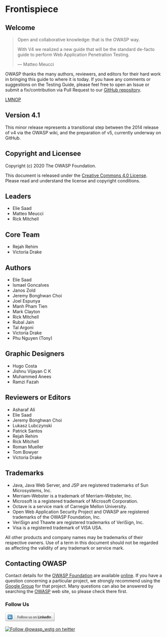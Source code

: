 # Frontispiece

## Welcome

> Open and collaborative knowledge: that is the OWASP way.
>
> With V4 we realized a new guide that will be the standard de-facto guide to perform Web Application Penetration Testing.
>
> — Matteo Meucci

OWASP thanks the many authors, reviewers, and editors for their hard work in bringing this guide to where it is today. If you have any comments or suggestions on the Testing Guide, please feel free to open an Issue or submit a fix/contribution via Pull Request to our [GitHub repository](https://github.com/OWASP/wstg/).

[LMNOP](https://lmnop.org/)

## Version 4.1

This minor release represents a transitional step between the 2014 release of v4 via the OWASP wiki, and the preparation of v5, currently underway on GitHub.

## Copyright and Licensee

Copyright (c) 2020 The OWASP Foundation.

This document is released under the [Creative Commons 4.0 License](https://creativecommons.org/licenses/by-sa/4.0/). Please read and understand the license and copyright conditions.

## Leaders

- Elie Saad
- Matteo Meucci
- Rick Mitchell

## Core Team

- Rejah Rehim
- Victoria Drake

## Authors

- Elie Saad
- Ismael Goncalves
- Janos Zold
- Jeremy Bonghwan Choi
- Joel Espunya
- Manh Pham Tien
- Mark Clayton
- Rick Mitchell
- Rubal Jain
- Tal Argoni
- Victoria Drake
- Phu Nguyen (Tony)

## Graphic Designers

- Hugo Costa
- Jishnu Vijayan C K
- Muhammed Anees
- Ramzi Fazah

## Reviewers or Editors

- Asharaf Ali
- Elie Saad
- Jeremy Bonghwan Choi
- Lukasz Lubczynski
- Patrick Santos
- Rejah Rehim
- Rick Mitchell
- Roman Mueller
- Tom Bowyer
- Victoria Drake

## Trademarks

- Java, Java Web Server, and JSP are registered trademarks of Sun Microsystems, Inc.
- Merriam-Webster is a trademark of Merriam-Webster, Inc.
- Microsoft is a registered trademark of Microsoft Corporation.
- Octave is a service mark of Carnegie Mellon University.
- Open Web Application Security Project and OWASP are registered trademarks of the OWASP Foundation, Inc.
- VeriSign and Thawte are registered trademarks of VeriSign, Inc.
- Visa is a registered trademark of VISA USA.

All other products and company names may be trademarks of their respective owners. Use of a term in this document should not be regarded as affecting the validity of any trademark or service mark.

## Contacting OWASP

Contact details for the [OWASP Foundation](https://owasp.org/) are available [online](https://owasp.org/contact/). If you have a question concerning a particular project, we strongly recommend using the [Google Group](https://groups.google.com/a/owasp.org/forum/) for that project. Many questions can also be answered by searching the [OWASP](https://owasp.org/) web site, so please check there first.

### Follow Us

[![Follow OWASP on LinkedIn](images/follow_badge.png)](https://www.linkedin.com/company/owasp/)

[![Follow @owasp_wstg on twitter](https://img.shields.io/twitter/follow/owasp_wstg?style=social)](https://twitter.com/owasp_wstg)
